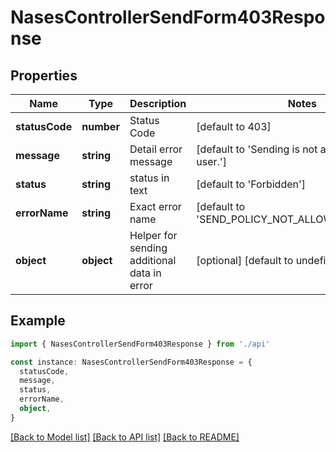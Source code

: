 # NasesControllerSendForm403Response

## Properties

| Name           | Type       | Description                                 | Notes                                                |
| -------------- | ---------- | ------------------------------------------- | ---------------------------------------------------- |
| **statusCode** | **number** | Status Code                                 | [default to 403]                                     |
| **message**    | **string** | Detail error message                        | [default to 'Sending is not allowed for this user.'] |
| **status**     | **string** | status in text                              | [default to 'Forbidden']                             |
| **errorName**  | **string** | Exact error name                            | [default to 'SEND_POLICY_NOT_ALLOWED_FOR_USER']      |
| **object**     | **object** | Helper for sending additional data in error | [optional] [default to undefined]                    |

## Example

```typescript
import { NasesControllerSendForm403Response } from './api'

const instance: NasesControllerSendForm403Response = {
  statusCode,
  message,
  status,
  errorName,
  object,
}
```

[[Back to Model list]](../README.md#documentation-for-models) [[Back to API list]](../README.md#documentation-for-api-endpoints) [[Back to README]](../README.md)
